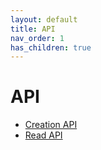 ```yaml
---
layout: default
title: API
nav_order: 1
has_children: true
---
```


# API

* [Creation API](/creation)
* [Read API](/read)
